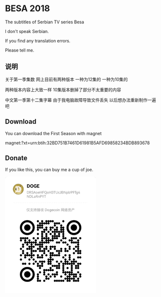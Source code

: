 # BESA 2018
The subtitles of Serbian TV series Besa 

I don't speak Serbian.

If you find any translation errors.

Please tell me.

## 说明
关于第一季集数 网上目前有两种版本 一种为12集的 一种为10集的

两种版本内容上大致一样 10集版本删掉了部分不太重要的内容

中文第一季第十二集字幕 由于我电脑故障导致文件丢失 以后想办法重新制作一遍吧

## Download
You can download the First Season with magnet

magnet:?xt=urn:btih:32BD751B7461D61981B5AFD69858234BDB893678

## Donate
If you like this, you can buy me a cup of joe.

<img src="https://raw.githubusercontent.com/AcePhil/besa-2018/main/img/doge.jpg" width="300px">
